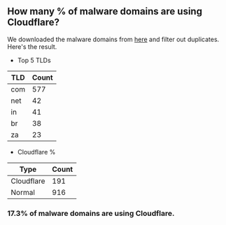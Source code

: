 ## How many % of malware domains are using Cloudflare?


We downloaded the malware domains from [here](https://urlhaus.abuse.ch) and filter out duplicates.
Here's the result.


[//]: # (start replacement)


- Top 5 TLDs

| TLD | Count |
| --- | --- |
| com | 577 |
| net | 42 |
| in | 41 |
| br | 38 |
| za | 23 |


- Cloudflare %

| Type | Count |
| --- | --- |
| Cloudflare | 191 |
| Normal | 916 |


### 17.3% of malware domains are using Cloudflare.